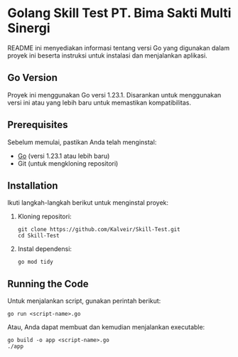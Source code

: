 # Golang Skill Test PT. Bima Sakti Multi Sinergi

README ini menyediakan informasi tentang versi Go yang digunakan dalam proyek ini beserta instruksi untuk instalasi dan menjalankan aplikasi.

## Go Version

Proyek ini menggunakan Go versi 1.23.1. Disarankan untuk menggunakan versi ini atau yang lebih baru untuk memastikan kompatibilitas.

## Prerequisites

Sebelum memulai, pastikan Anda telah menginstal:
- [Go](https://golang.org/dl/) (versi 1.23.1 atau lebih baru)
- Git (untuk mengkloning repositori)

## Installation

Ikuti langkah-langkah berikut untuk menginstal proyek:

1. Kloning repositori:
   ```
   git clone https://github.com/Kalveir/Skill-Test.git
   cd Skill-Test
   ```

2. Instal dependensi:
   ```
   go mod tidy
   ```

## Running the Code

Untuk menjalankan script, gunakan perintah berikut:

```
go run <script-name>.go
```

Atau, Anda dapat membuat dan kemudian menjalankan executable:

```
go build -o app <script-name>.go
./app
```